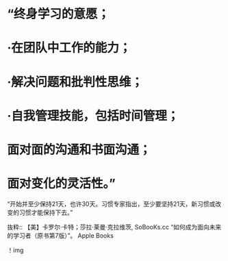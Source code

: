 # “终身学习的意愿；

# ·在团队中工作的能力；

# ·解决问题和批判性思维；

# ·自我管理技能，包括时间管理；

# 面对面的沟通和书面沟通；

# 面对变化的灵活性。”

“开始并至少保持21天，也许30天。习惯专家指出，至少要坚持21天，新习惯或改变的习惯才能保持下去。”

抜粋:: 【美】卡罗尔·卡特；莎拉·莱曼·克拉维茨, SoBooKs.cc  “如何成为面向未来的学习者（原书第7版）”。 Apple Books 

！img[](https://github.com/hiro-9999/blog/blob/master/Books_/books/%E6%9D%82%E4%B9%A6/%E5%AD%A6%E4%B9%A0/%E3%82%B9%E3%82%AF%E3%83%AA%E3%83%BC%E3%83%B3%E3%82%B7%E3%83%A7%E3%83%83%E3%83%88%202020-06-17%2017.53.04.png)

